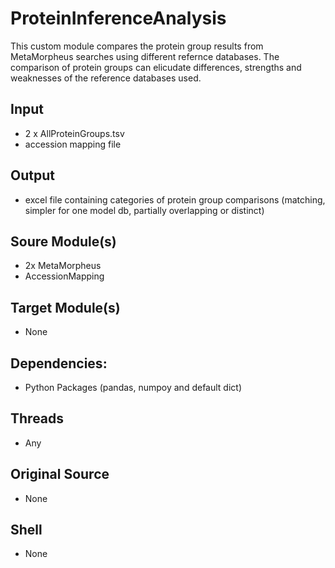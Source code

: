 # ProteinInferenceAnalysis 
This custom module compares the protein group results from MetaMorpheus searches using different refernce databases. The comparison of protein groups can elicudate differences, strengths and weaknesses of the reference databases used.

## Input
- 2 x AllProteinGroups.tsv
- accession mapping file

## Output
- excel file containing categories of protein group comparisons (matching, simpler for one model db, partially overlapping or distinct)

## Soure Module(s)
- 2x MetaMorpheus
- AccessionMapping

## Target Module(s)
- None

## Dependencies: 
- Python Packages (pandas, numpoy and default dict)

## Threads
- Any

## Original Source
- None

## Shell
- None
